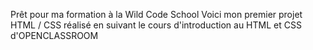 Prêt pour ma formation à la Wild Code School
Voici mon premier projet HTML / CSS réalisé en suivant le cours d'introduction au HTML et CSS d'OPENCLASSROOM
